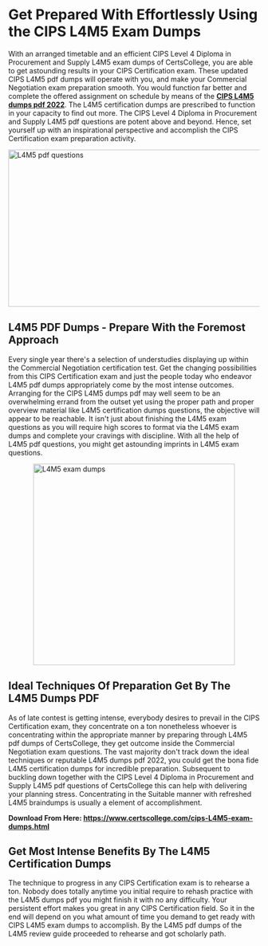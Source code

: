 <h1><strong>Get Prepared With Effortlessly Using the CIPS L4M5 Exam Dumps&nbsp;</strong></h1>
<p><span style="font-weight: 400;">With an arranged timetable and an efficient CIPS Level 4 Diploma in Procurement and Supply L4M5 exam dumps of CertsCollege, you are able to get astounding results in your CIPS Certification exam. These updated CIPS L4M5 pdf dumps will operate with you, and make your Commercial Negotiation exam preparation smooth. You would function far better and complete the offered assignment on schedule by means of the <strong><a href="https://www.certscollege.com/cips-L4M5-exam-dumps.html">CIPS L4M5 dumps pdf 2022</a></strong>. The L4M5 certification dumps are prescribed to function in your capacity to find out more. The CIPS Level 4 Diploma in Procurement and Supply L4M5 pdf questions are potent above and beyond. Hence, set yourself up with an inspirational perspective and accomplish the CIPS Certification exam preparation activity.&nbsp;</span></p>
<p><span style="font-weight: 400;"><img style="display: block; margin-left: auto; margin-right: auto;" src="https://i.ibb.co/CPDK3ps/Yellow-and-Blue-Initiative-Blog-Banner.png" alt="L4M5 pdf questions" width="559" height="315" /></span></p>
<h2><strong>L4M5 PDF Dumps - Prepare With the Foremost Approach</strong></h2>
<p><span style="font-weight: 400;">Every single year there's a selection of understudies displaying up within the Commercial Negotiation certification test. Get the changing possibilities from this CIPS Certification exam and just the people today who endeavor L4M5 pdf dumps appropriately come by the most intense outcomes. Arranging for the CIPS L4M5 dumps pdf may well seem to be an overwhelming errand from the outset yet using the proper path and proper overview material like L4M5 certification dumps questions, the objective will appear to be reachable. It isn't just about finishing the L4M5 exam questions as you will require high scores to format via the L4M5 exam dumps and complete your cravings with discipline. With all the help of L4M5 pdf questions, you might get astounding imprints in L4M5 exam questions.</span></p>
<p><span style="font-weight: 400;"><a href="https://tinyurl.com/2phykvdz"><img style="display: block; margin-left: auto; margin-right: auto;" src="https://i.ibb.co/9tMrhdY/Teacher-Appreciation-Invitation.png" alt="L4M5 exam dumps " width="404" height="404" /></a></span></p>
<h2><strong>Ideal Techniques Of Preparation Get By The L4M5 Dumps PDF</strong></h2>
<p><span style="font-weight: 400;">As of late contest is getting intense, everybody desires to prevail in the CIPS Certification exam, they concentrate on a ton nonetheless whoever is concentrating within the appropriate manner by preparing through L4M5 pdf dumps of CertsCollege, they get outcome inside the Commercial Negotiation exam questions. The vast majority don't track down the ideal techniques or reputable L4M5 dumps pdf 2022, you could get the bona fide L4M5 certification dumps for incredible preparation. Subsequent to buckling down together with the CIPS Level 4 Diploma in Procurement and Supply L4M5 pdf questions of CertsCollege this can help with delivering your planning stress. Concentrating in the Suitable manner with refreshed L4M5 braindumps is usually a element of accomplishment.</span></p>
<p><span style="font-weight: 400;"><strong>Download From Here: <a href="https://www.certscollege.com/cips-L4M5-exam-dumps.html">https://www.certscollege.com/cips-L4M5-exam-dumps.html</a></strong></span></p>
<h2><strong>Get Most Intense Benefits By The L4M5 Certification Dumps</strong></h2>
<p><span style="font-weight: 400;">The technique to progress in any CIPS Certification exam is to rehearse a ton. Nobody does totally anytime you initial require to rehash practice with the L4M5 dumps pdf you might finish it with no any difficulty. Your persistent effort makes you great in any CIPS Certification field. So it in the end will depend on you what amount of time you demand to get ready with CIPS L4M5 exam dumps to accomplish. By the L4M5 pdf dumps of the L4M5 review guide proceeded to rehearse and got scholarly path.</span></p>
